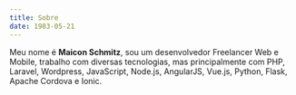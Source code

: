 ```yaml
---
title: Sobre
date: 1983-05-21
---
```


Meu nome é **Maicon Schmitz**, sou um desenvolvedor Freelancer Web e Mobile, trabalho com diversas tecnologias, mas principalmente com PHP, Laravel, Wordpress, JavaScript, Node.js, AngularJS, Vue.js, Python, Flask, Apache Cordova e Ionic.

